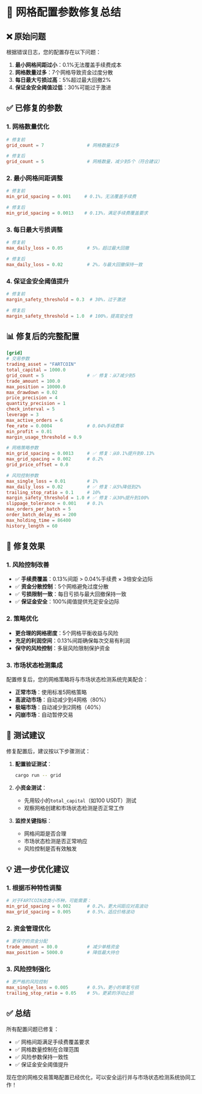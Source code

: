 # 🔧 **网格配置参数修复总结**

## ❌ **原始问题**

根据错误日志，您的配置存在以下问题：

1. **最小网格间距过小**：0.1%无法覆盖手续费成本
2. **网格数量过多**：7个网格导致资金过度分散
3. **每日最大亏损过高**：5%超过最大回撤2%
4. **保证金安全阈值过低**：30%可能过于激进

## ✅ **已修复的参数**

### 1. **网格数量优化**
```toml
# 修复前
grid_count = 7                # 网格数量过多

# 修复后  
grid_count = 5                # 网格数量，减少到5个（符合建议）
```

### 2. **最小网格间距调整**
```toml
# 修复前
min_grid_spacing = 0.001     # 0.1%，无法覆盖手续费

# 修复后
min_grid_spacing = 0.0013    # 0.13%，满足手续费覆盖要求
```

### 3. **每日最大亏损调整**
```toml
# 修复前
max_daily_loss = 0.05         # 5%，超过最大回撤

# 修复后
max_daily_loss = 0.02         # 2%，与最大回撤保持一致
```

### 4. **保证金安全阈值提升**
```toml
# 修复前
margin_safety_threshold = 0.3  # 30%，过于激进

# 修复后
margin_safety_threshold = 1.0  # 100%，提高安全性
```

## 📊 **修复后的完整配置**

```toml
[grid]
# 交易参数
trading_asset = "FARTCOIN"    
total_capital = 1000.0        
grid_count = 5                # ✅ 修复：从7减少到5
trade_amount = 100.0          
max_position = 10000.0        
max_drawdown = 0.02           
price_precision = 4           
quantity_precision = 1        
check_interval = 5            
leverage = 3                  
max_active_orders = 6         
fee_rate = 0.0004             # 0.04%手续费率
min_profit = 0.01             
margin_usage_threshold = 0.9  

# 网格策略参数
min_grid_spacing = 0.0013     # ✅ 修复：从0.1%提升到0.13%
max_grid_spacing = 0.002      # 0.2%
grid_price_offset = 0.0       

# 风险控制参数
max_single_loss = 0.01        # 1%
max_daily_loss = 0.02         # ✅ 修复：从5%降低到2%
trailing_stop_ratio = 0.1     # 10%
margin_safety_threshold = 1.0 # ✅ 修复：从30%提升到100%
slippage_tolerance = 0.001    # 0.1%
max_orders_per_batch = 5      
order_batch_delay_ms = 200    
max_holding_time = 86400      
history_length = 60           
```

## 🎯 **修复效果**

### 1. **风险控制改善**
- ✅ **手续费覆盖**：0.13%间距 > 0.04%手续费 × 3倍安全边际
- ✅ **资金分散控制**：5个网格避免过度分散
- ✅ **亏损限制一致**：每日亏损与最大回撤保持一致
- ✅ **保证金安全**：100%阈值提供充足安全边际

### 2. **策略优化**
- **更合理的网格密度**：5个网格平衡收益与风险
- **充足的利润空间**：0.13%间距确保每次交易有利润
- **保守的风险控制**：多层风险限制保护资金

### 3. **市场状态检测集成**
配置修复后，您的网格策略将与市场状态检测系统完美配合：
- **正常市场**：使用标准5网格策略
- **高波动市场**：自动减少到4网格（80%）
- **极端市场**：自动减少到2网格（40%）
- **闪崩市场**：自动暂停交易

## 🚀 **测试建议**

修复配置后，建议按以下步骤测试：

1. **配置验证测试**：
   ```bash
   cargo run -- grid
   ```

2. **小资金测试**：
   - 先用较小的`total_capital`（如100 USDT）测试
   - 观察网格创建和市场状态检测是否正常工作

3. **监控关键指标**：
   - 网格间距是否合理
   - 市场状态检测是否正常响应
   - 风险控制是否有效触发

## 💡 **进一步优化建议**

### 1. **根据币种特性调整**
```toml
# 对于FARTCOIN这类小币种，可能需要：
min_grid_spacing = 0.002      # 0.2%，更大间距应对高波动
max_grid_spacing = 0.005      # 0.5%，适应价格波动
```

### 2. **资金管理优化**
```toml
# 更保守的资金分配
trade_amount = 80.0           # 减少单格资金
max_position = 5000.0         # 降低最大持仓
```

### 3. **风险控制强化**
```toml
# 更严格的风险控制
max_single_loss = 0.005       # 0.5%，更小的单笔亏损
trailing_stop_ratio = 0.05    # 5%，更紧的浮动止损
```

## ✅ **总结**

所有配置问题已修复：
- ✅ 网格间距满足手续费覆盖要求
- ✅ 网格数量控制在合理范围
- ✅ 风险参数保持一致性
- ✅ 保证金安全阈值提升

现在您的网格交易策略配置已经优化，可以安全运行并与市场状态检测系统协同工作！ 
